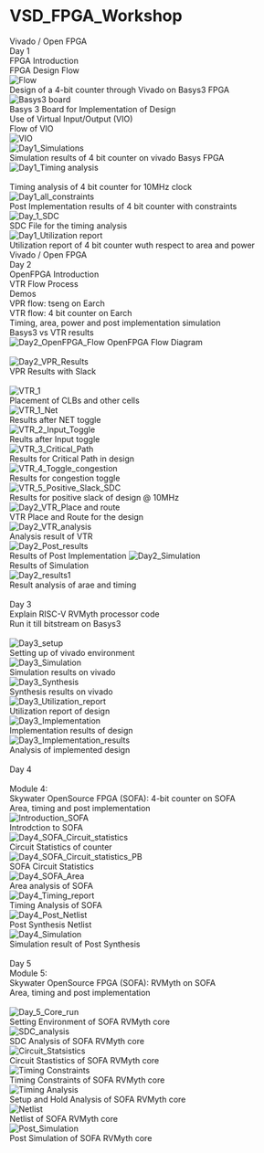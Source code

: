 # VSD_FPGA_Workshop
Vivado / Open FPGA
<br />Day 1
<br />FPGA Introduction
<br />FPGA Design Flow
<br />![Flow](https://user-images.githubusercontent.com/66528639/160340462-c8fb2332-94ba-4d32-a058-ab0c17c4a76a.jpg)
<br />Design of a 4-bit counter through Vivado on Basys3 FPGA
<br />![Basys3 board](https://user-images.githubusercontent.com/66528639/160339995-d4d26a73-4d6c-455c-b6c7-0a32253f30b8.jpg)
<br />Basys 3 Board for Implementation of Design
<br />Use of Virtual Input/Output (VIO)
<br />Flow of VIO
<br />![VIO](https://user-images.githubusercontent.com/66528639/160340698-ad977e99-27ad-488d-a6f2-9c5cc0c70a63.jpg)
<br />![Day1_Simulations](https://user-images.githubusercontent.com/66528639/160282778-d771cc05-7530-4151-8c40-32c98df31747.jpg)
<br />Simulation results of 4 bit counter on vivado Basys FPGA
<br />![Day1_Timing analysis](https://user-images.githubusercontent.com/66528639/160282830-a1e8969f-2f33-4026-93f8-87be6c7b3495.jpg)
<br /><br />Timing analysis of 4 bit counter for 10MHz clock
<br />![Day1_all_constraints](https://user-images.githubusercontent.com/66528639/160282860-c9b3e2ee-d6d5-4102-89a4-5562c088601c.jpg)
<br />Post Implementation results of 4 bit counter with constraints
<br />![Day_1_SDC](https://user-images.githubusercontent.com/66528639/160282875-4e80d501-8cf8-463b-ad27-0cbd7f230629.jpg)
<br />SDC File for the timing analysis
<br />![Day1_Utilization report](https://user-images.githubusercontent.com/66528639/160282891-f16e457c-5e47-42ae-bdf5-ad9ab5997732.jpg)
<br />Utilization report of 4 bit counter wuth respect to area and power
<br />Vivado / Open FPGA
<br />Day 2
<br />OpenFPGA Introduction
<br />VTR Flow Process
<br />Demos
<br />VPR flow: tseng on Earch
<br />VTR flow: 4 bit counter on Earch
<br />Timing, area, power and post implementation simulation
<br />Basys3 vs VTR results
<br />![Day2_OpenFPGA_Flow](https://user-images.githubusercontent.com/66528639/160283257-831c5f71-ffef-414d-b525-ecfc80b0abe8.jpg)
OpenFPGA Flow Diagram
<br />
<br />![Day2_VPR_Results](https://user-images.githubusercontent.com/66528639/160283453-99ea1de2-25a1-4140-875c-87c56bb0c5ad.jpg)
<br />VPR Results with Slack
<br />
<br />![VTR_1](https://user-images.githubusercontent.com/66528639/160283546-dad8c3a9-ebe4-49ad-aba9-2a504a3bdfbf.jpg)
<br />Placement of CLBs and other cells
<br />![VTR_1_Net](https://user-images.githubusercontent.com/66528639/160283571-ef663d21-6e49-45c8-a98f-84655f8c31c3.jpg)
<br />Results after NET toggle
<br />![VTR_2_Input_Toggle](https://user-images.githubusercontent.com/66528639/160283607-160d1aad-e238-4f92-85ce-9d503046da60.jpg)
<br />Reults after Input toggle
<br />![VTR_3_Critical_Path](https://user-images.githubusercontent.com/66528639/160283623-cbad093f-a9b3-4ffa-9c9c-6684f7c1d781.jpg)
<br />Results for Critical Path in design
<br />![VTR_4_Toggle_congestion](https://user-images.githubusercontent.com/66528639/160283643-c75c8d91-371c-4236-92f7-ca6c6b2ffba1.jpg)
<br />Results for congestion toggle
<br />![VTR_5_Positive_Slack_SDC](https://user-images.githubusercontent.com/66528639/160283671-3124eb3c-47a8-4050-b190-9649f7c5bf7d.jpg)
<br />Results for positive slack of design @ 10MHz
<br />![Day2_VTR_Place and route](https://user-images.githubusercontent.com/66528639/160283910-fc6a2cc5-97d4-4425-b91f-e9d3fd203228.jpg)
<br /> VTR Place and Route for the design
<br />![Day2_VTR_analysis](https://user-images.githubusercontent.com/66528639/160284078-da99ddbc-af94-4943-aacb-a2b104ea86db.jpg)
<br />Analysis result of VTR 
<br />![Day2_Post_results](https://user-images.githubusercontent.com/66528639/160284333-aedcef95-6f1e-40eb-ab42-dc9d00e6a61f.jpg)
<br />Results of Post Implementation
![Day2_Simulation](https://user-images.githubusercontent.com/66528639/160284446-415a13b7-24f3-484b-94bb-8bfc4520ba50.jpg)
<br />Results of Simulation
<br />![Day2_results1](https://user-images.githubusercontent.com/66528639/160284623-e99208e8-7ffd-47d9-98e7-e07d229bf126.jpg)
<br />Result analysis of arae and timing
<br />
<br />Day 3
<br />Explain RISC-V RVMyth processor code
<br />Run it till bitstream on Basys3
<br />
<br />![Day3_setup](https://user-images.githubusercontent.com/66528639/160284970-63fc0020-ad9d-488c-9db0-8e253e5d50c1.jpg)
<br />Setting up of vivado environment
<br />![Day3_Simulation](https://user-images.githubusercontent.com/66528639/160285002-d9117489-df41-4e39-b60d-84ca385d49bc.jpg)
<br />Simulation results on vivado
<br />![Day3_Synthesis](https://user-images.githubusercontent.com/66528639/160285038-7874c315-5c2d-4823-a7d1-2d9b3604f0d0.jpg)
<br />Synthesis results on vivado
<br />![Day3_Utilization_report](https://user-images.githubusercontent.com/66528639/160285125-001c37c1-b9c4-4e3d-970f-e89477eaff33.jpg)
<br />Utilization report of design
<br />![Day3_Implementation](https://user-images.githubusercontent.com/66528639/160285186-dabb78ce-45fc-4864-b3bf-eb6ee6183c32.jpg)
<br />Implementation results of design
<br />![Day3_Implementation_results](https://user-images.githubusercontent.com/66528639/160285287-bf417dfc-ea56-4c84-b19e-bc3b75d688d7.jpg)
<br />Analysis of implemented design
<br />
<br />Day 4
<br />
<br />Module 4:
<br />Skywater OpenSource FPGA (SOFA): 4-bit counter on SOFA
<br />Area, timing and post implementation
<br />![Introduction_SOFA](https://user-images.githubusercontent.com/66528639/160285556-58c0aa6c-1446-4983-a10e-ca885e7dfac9.png)
<br />Introdction to SOFA
<br />![Day4_SOFA_Circuit_statistics](https://user-images.githubusercontent.com/66528639/160285653-a5ee962d-7e85-4b2e-85a9-8c8eedf716d9.png)
<br />Circuit Statistics of counter
<br />![Day4_SOFA_Circuit_statistics_PB](https://user-images.githubusercontent.com/66528639/160285699-6430f28f-b351-4c49-ab18-61a4b87a623c.png)
<br />SOFA Circuit Statistics
<br />![Day4_SOFA_Area](https://user-images.githubusercontent.com/66528639/160285748-7b2d5c1e-2640-4e05-844d-0349d62bdbe7.png)
<br />Area analysis of SOFA
<br />![Day4_Timing_report](https://user-images.githubusercontent.com/66528639/160285861-39b69d10-6c7a-4611-9384-4ab12b83565d.jpg)
<br /> Timing Analysis of SOFA
<br />![Day4_Post_Netlist](https://user-images.githubusercontent.com/66528639/160285953-234e93d4-fe08-4714-b313-a78df0c6161e.jpg)
<br />Post Synthesis Netlist
<br />![Day4_Simulation](https://user-images.githubusercontent.com/66528639/160286084-47c6d2f1-15fc-468e-9271-cc372ae52bc4.jpg)
<br />Simulation result of Post Synthesis
<br />
<br />Day 5
<br />Module 5:
<br />Skywater OpenSource FPGA (SOFA): RVMyth on SOFA
<br />Area, timing and post implementation
<br />
<br />
![Day_5_Core_run](https://user-images.githubusercontent.com/66528639/160334657-38487d72-22fd-4781-af74-b8177aa55962.jpg)
<br />Setting Environment of SOFA RVMyth core 
<br />![SDC_analysis](https://user-images.githubusercontent.com/66528639/160335231-950243c0-af7e-452e-b6c2-b360bcc06d18.jpg)
<br />SDC Analysis of SOFA RVMyth core 
<br />![Circuit_Statsistics](https://user-images.githubusercontent.com/66528639/160335622-29955663-1c49-4477-a376-8f310a2f641c.jpg)
<br />Circuit Stastistics of SOFA RVMyth core 
<br />![Timing Constraints](https://user-images.githubusercontent.com/66528639/160335968-72c9d6b3-072a-4129-99ea-6826b6ebb826.jpg)
<br />Timing Constraints of SOFA RVMyth core
<br />![Timing Analysis](https://user-images.githubusercontent.com/66528639/160336473-6b98f581-af40-46d8-9eae-926a8ff58a76.jpg)
<br />Setup and Hold Analysis of SOFA RVMyth core
<br />![Netlist](https://user-images.githubusercontent.com/66528639/160336924-b394afb8-551a-4db1-9964-b1621ea72a91.jpg)
<br />Netlist of SOFA RVMyth core
<br />![Post_Simulation](https://user-images.githubusercontent.com/66528639/160337214-b8ac16bb-da18-4bdb-9f24-98758d66abab.jpg)
<br />Post Simulation of SOFA RVMyth core

